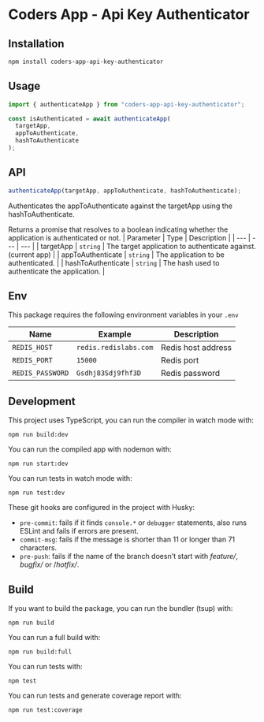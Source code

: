 # Coders App - Api Key Authenticator

## Installation

```sh
npm install coders-app-api-key-authenticator
```

## Usage

```ts
import { authenticateApp } from "coders-app-api-key-authenticator";

const isAuthenticated = await authenticateApp(
  targetApp,
  appToAuthenticate,
  hashToAuthenticate
);
```

## API

```ts
authenticateApp(targetApp, appToAuthenticate, hashToAuthenticate);
```

Authenticates the appToAuthenticate against the targetApp using the hashToAuthenticate.

Returns a promise that resolves to a boolean indicating whether the application is authenticated or not.
| Parameter | Type | Description |
| --- | --- | --- |
| targetApp | `string` | The target application to authenticate against. (current app) |
| appToAuthenticate | `string` | The application to be authenticated. |
| hashToAuthenticate | `string` | The hash used to authenticate the application. |

## Env

This package requires the following environment variables in your `.env`

| Name             | Example               | Description        |
| ---------------- | --------------------- | ------------------ |
| `REDIS_HOST`     | `redis.redislabs.com` | Redis host address |
| `REDIS_PORT`     | `15000`               | Redis port         |
| `REDIS_PASSWORD` | `Gsdhj83Sdj9fhf3D`    | Redis password     |

## Development

This project uses TypeScript, you can run the compiler in watch mode with:

```
npm run build:dev
```

You can run the compiled app with nodemon with:

```
npm run start:dev
```

You can run tests in watch mode with:

```
npm run test:dev
```

These git hooks are configured in the project with Husky:

- `pre-commit`: fails if it finds `console.*` or `debugger` statements, also runs ESLint and fails if errors are present.
- `commit-msg`: fails if the message is shorter than 11 or longer than 71 characters.
- `pre-push`: fails if the name of the branch doesn't start with _feature/_, _bugfix/_ or /_hotfix/_.

## Build

If you want to build the package, you can run the bundler (tsup) with:

```
npm run build
```

You can run a full build with:

```
npm run build:full
```

You can run tests with:

```
npm test
```

You can run tests and generate coverage report with:

```
npm run test:coverage
```
